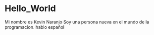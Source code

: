 # Hello_World

Mi nombre es Kevin Naranjo Soy una persona nueva en el mundo de la programacion. hablo español 
